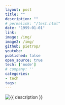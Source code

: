 ```yaml
---
layout: post
title: ""
description: ""
# permalink: "/test.html"
date: "1999-01-01"
link: 
image: /img/
image2: /img/
github: pietrop/
youtube: 
published: false
open_source: true
tech: ['node']
# company: ''
categories:
- tech
tags:
---
```





<div class="image-wrapper">
    <img src="{{ image2 }}" alt="{{ description }}" />
</div>


<!-- 0000-mm-dd-title.md -->